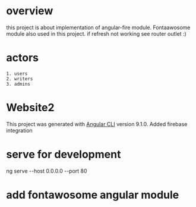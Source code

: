 # overview
this project is about implementation of angular-fire module. Fontaawosome module also used in this project.
if refresh not working see router outlet :)
# actors
    1. users
    2. writers
    3. admins

# Website2

This project was generated with [Angular CLI](https://github.com/angular/angular-cli) version 9.1.0.
Added firebase integration

# serve for development
ng serve --host 0.0.0.0 --port 80  

# add fontawosome angular module 